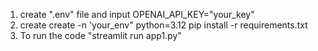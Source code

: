 1. create ".env" file and input OPENAI_API_KEY="your_key"
2. create create -n 'your_env" python=3.12
   pip install -r requirements.txt
3. To run the code "streamlit run app1.py"